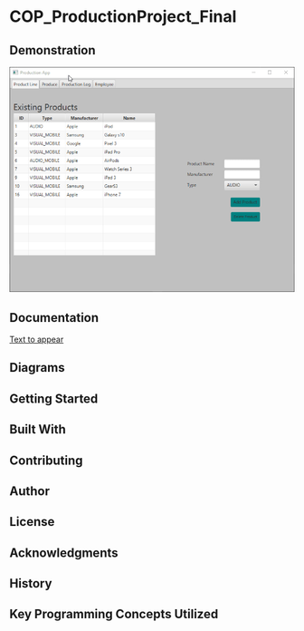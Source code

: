 # COP_ProductionProject_Final




## Demonstration
![Alt text](K0bHiejnQJ.gif)


## Documentation
[Text to appear](https://giannimperez.github.io/COP_ProductionProject_Final/index.html)


## Diagrams


## Getting Started


## Built With


## Contributing


## Author


## License


## Acknowledgments


## History


## Key Programming Concepts Utilized


